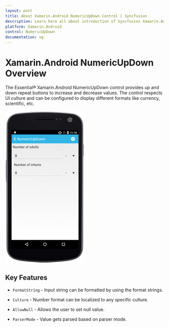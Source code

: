 ```yaml
---
layout: post
title: About Xamarin.Android NumericUpDown Control | Syncfusion
description: Learn here all about introduction of Syncfusion Xamarin.Android NumericUpDown control its features, and more.
platform: Xamarin.Android
control: NumericUpDown
documentation: ug
---
```


# Xamarin.Android NumericUpDown Overview

The Essential® Xamarin.Android NumericUpDown control provides up and down repeat buttons to increase and decrease values. The control respects UI culture and can be configured to display different formats like currency, scientific, etc.

![Xamarin.Android NumericUpDown Overview Image](images/overview.png)

## Key Features

* `FormatString` - Input string can be formatted by using the format strings.

* `Culture` - Number format can be localized to any specific culture.

* `AllowNull` - Allows the user to set null value.

* `ParserMode` - Value gets parsed based on parser mode.






